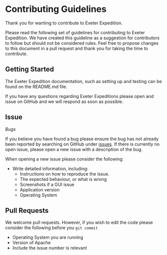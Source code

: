 # Contributing Guidelines
Thank you for wanting to contribute to Exeter Expedition. 

Please read the following set of guidelines for contributing to Exeter Expedition. We have created this guideline as a suggestion for contributors to follow but should not be considered rules. Feel free to propose changes to this document in a pull request and thank you for taking the time to contribute. 

## Getting Started 
The Exeter Expedition documentation, such as setting up and testing can be found on the README.md file.  

If you have any questions regarding Exeter Expeditions please open and issue on GitHub and we will respond as soon as possible. 

## Issue
*Bugs*

If you believe you have found a bug please ensure the bug has not already been reported by searching on GitHub under [issues](https://github.com/Jamie-Nottage/GroupSoftwareEngineering/issues). If there is currently no open issue, please open a new issue with a description of the bug. 

When opening a new issue please consider the following:
* Write detailed information, including: 
  * Instructions on how to reproduce the issue. 
  * The expected behaviour, or what is wrong
  * Screenshots if a GUI issue 
  * Application version 
  * Operating System 

## Pull Requests
We welcome pull requests. However, if you wish to edit the code please consider the following before you ```git commit```
* Operating System you are running
* Version of Apache 
* Include the issue number is relevant
